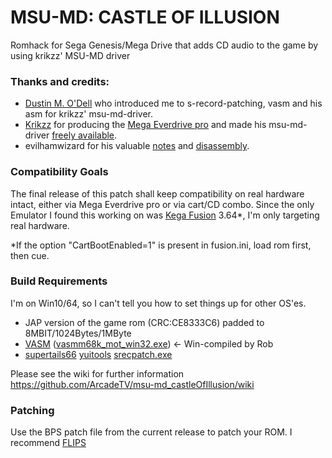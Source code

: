 # MSU-MD: CASTLE OF ILLUSION
Romhack for Sega Genesis/Mega Drive that adds CD audio to the game by using krikzz' MSU-MD driver

### Thanks and credits:

* [Dustin M. O'Dell](https://twitter.com/32mbit) who introduced me to s-record-patching, vasm and his asm for krikzz' msu-md-driver.
* [Krikzz](https://twitter.com/krikzz) for producing the [Mega Everdrive pro](https://krikzz.com/store/home/59-mega-everdrive-pro.html) and made his msu-md-driver [freely available](https://github.com/krikzz/msu-md).
* evilhamwizard for his valuable [notes](https://forums.sonicretro.org/index.php?threads/castle-of-illusion-j-crap.34919/) and [disassembly](https://www.mediafire.com/download/9f63iw0otlfsu26/castle+of+illusion+disassembly+11-2-2015.7z).


### Compatibility Goals
The final release of this patch shall keep compatibility on real hardware intact, either via Mega Everdrive pro or via cart/CD combo. 
Since the only Emulator I found this working on was [Kega Fusion](https://www.carpeludum.com/kega-fusion/) 3.64*, I'm only targeting real hardware.

*If the option "CartBootEnabled=1" is present in fusion.ini, load rom first, then cue.


### Build Requirements

I'm on Win10/64, so I can't tell you how to set things up for other OS'es.

* JAP version of the game rom (CRC:CE8333C6) padded to 8MBIT/1024Bytes/1MByte
* [VASM](http://sun.hasenbraten.de/vasm/) ([vasmm68k_mot_win32.exe](http://www.alphatron.co.uk/vasm/)) <- Win-compiled by Rob
* [supertails66](https://github.com/suppertails66) [yuitools](https://github.com/suppertails66/yuitools) [srecpatch.exe](https://github.com/suppertails66/yuitools/blob/master/new_tools/srecpatch.exe)

Please see the wiki for further information
https://github.com/ArcadeTV/msu-md_castleOfIllusion/wiki


### Patching

Use the BPS patch file from the current release to patch your ROM.
I recommend [FLIPS](https://dl.smwcentral.net/11474/floating.zip)
